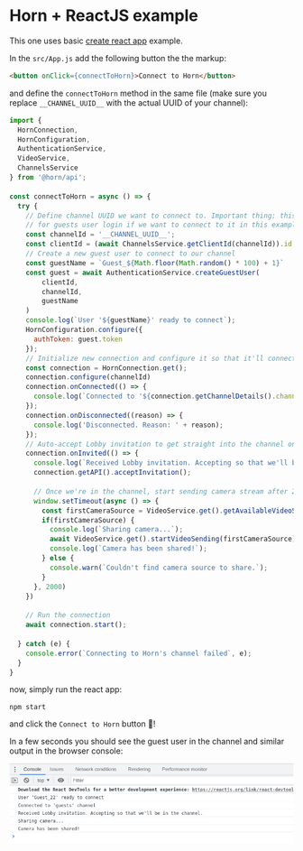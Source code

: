 # Horn + ReactJS example

This one uses basic [create react app](https://reactjs.org/docs/create-a-new-react-app.html#create-react-app) example.

In the `src/App.js` add the following button the the markup:

```html
<button onClick={connectToHorn}>Connect to Horn</button>
```

and define the `connectToHorn` method in the same file (make sure you replace `__CHANNEL_UUID__` with the
actual UUID of your channel):

```javascript
import {
  HornConnection,
  HornConfiguration,
  AuthenticationService,
  VideoService,
  ChannelsService
} from '@horn/api';

const connectToHorn = async () => {
  try {
    // Define channel UUID we want to connect to. Important thing: this channel has to allow
    // for guests user login if we want to connect to it in this example
    const channelId = '__CHANNEL_UUID__';
    const clientId = (await ChannelsService.getClientId(channelId)).id
    // Create a new guest user to connect to our channel
    const guestName = `Guest_${Math.floor(Math.random() * 100) + 1}`
    const guest = await AuthenticationService.createGuestUser(
        clientId,
        channelId,
        guestName
    )
    console.log(`User '${guestName}' ready to connect`);
    HornConfiguration.configure({
      authToken: guest.token
    });
    // Initialize new connection and configure it so that it'll connect to our channel
    const connection = HornConnection.get();
    connection.configure(channelId)
    connection.onConnected(() => {
      console.log(`Connected to '${connection.getChannelDetails().channelName}' channel`);
    });
    connection.onDisconnected((reason) => {
      console.log('Disconnected. Reason: ' + reason);
    });
    // Auto-accept Lobby invitation to get straight into the channel once user gets invited
    connection.onInvited(() => {
      console.log(`Received Lobby invitation. Accepting so that we'll be in the channel.`);
      connection.getAPI().acceptInvitation();

      // Once we're in the channel, start sending camera stream after 2 seconds
      window.setTimeout(async () => {
        const firstCameraSource = VideoService.get().getAvailableVideoSources().find((s) => s.type === "camera");
        if(firstCameraSource) {
          console.log(`Sharing camera...`);
          await VideoService.get().startVideoSending(firstCameraSource)
          console.log(`Camera has been shared!`);
        } else {
          console.warn(`Couldn't find camera source to share.`);
        }
      }, 2000)
    })

    // Run the connection
    await connection.start();

  } catch (e) {
    console.error(`Connecting to Horn's channel failed`, e);
  }
}
```

now, simply run the react app:

```
npm start
```

and click the `Connect to Horn` button :rocket:!

In a few seconds you should see the guest user in the channel and similar output in the browser console:

![console output](console.png)

